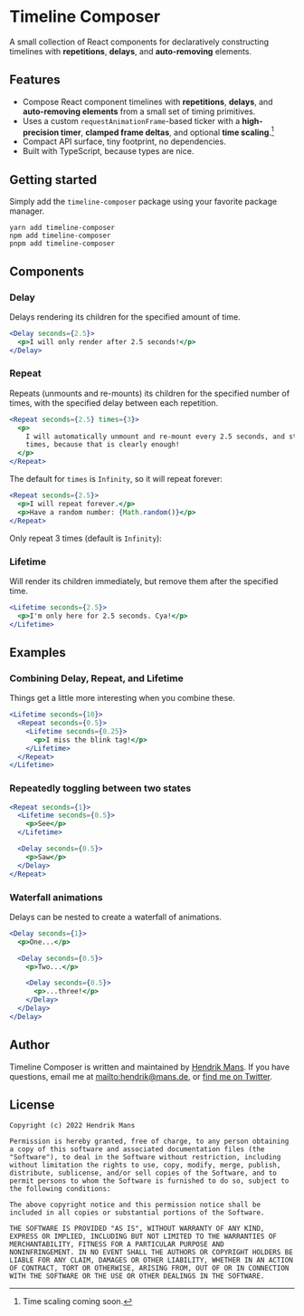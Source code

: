 # Timeline Composer

A small collection of React components for declaratively constructing timelines with **repetitions**, **delays**, and **auto-removing** elements.

## Features

- Compose React component timelines with **repetitions**, **delays**, and **auto-removing elements** from a small set of timing primitives.
- Uses a custom `requestAnimationFrame`-based ticker with a **high-precision timer**, **clamped frame deltas**, and optional **time scaling**.[^1]
- Compact API surface, tiny footprint, no dependencies.
- Built with TypeScript, because types are nice.

[^1]: Time scaling coming soon.

## Getting started

Simply add the `timeline-composer` package using your favorite package manager.

```
yarn add timeline-composer
npm add timeline-composer
pnpm add timeline-composer
```

## Components

### Delay

Delays rendering its children for the specified amount of time.

```jsx
<Delay seconds={2.5}>
  <p>I will only render after 2.5 seconds!</p>
</Delay>
```

### Repeat

Repeats (unmounts and re-mounts) its children for the specified number of times, with the specified delay between each repetition.

```jsx
<Repeat seconds={2.5} times={3}>
  <p>
    I will automatically unmount and re-mount every 2.5 seconds, and stop after showing 3
    times, because that is clearly enough!
  </p>
</Repeat>
```

The default for `times` is `Infinity`, so it will repeat forever:

```jsx
<Repeat seconds={2.5}>
  <p>I will repeat forever.</p>
  <p>Have a random number: {Math.random()}</p>
</Repeat>
```

Only repeat 3 times (default is `Infinity`):

### Lifetime

Will render its children immediately, but remove them after the specified time.

```jsx
<Lifetime seconds={2.5}>
  <p>I'm only here for 2.5 seconds. Cya!</p>
</Lifetime>
```

## Examples

### Combining Delay, Repeat, and Lifetime

Things get a little more interesting when you combine these.

```jsx
<Lifetime seconds={10}>
  <Repeat seconds={0.5}>
    <Lifetime seconds={0.25}>
      <p>I miss the blink tag!</p>
    </Lifetime>
  </Repeat>
</Lifetime>
```

### Repeatedly toggling between two states

```jsx
<Repeat seconds={1}>
  <Lifetime seconds={0.5}>
    <p>See</p>
  </Lifetime>

  <Delay seconds={0.5}>
    <p>Saw</p>
  </Delay>
</Repeat>
```

### Waterfall animations

Delays can be nested to create a waterfall of animations.

```jsx
<Delay seconds={1}>
  <p>One...</p>

  <Delay seconds={0.5}>
    <p>Two...</p>

    <Delay seconds={0.5}>
      <p>...three!</p>
    </Delay>
  </Delay>
</Delay>
```

## Author

Timeline Composer is written and maintained by [Hendrik Mans](https://hmans.co). If you have questions, email me at [mailto:hendrik@mans.de](hendrik@mans.de), or [find me on Twitter](https://twitter.com/hmans).

## License

```
Copyright (c) 2022 Hendrik Mans

Permission is hereby granted, free of charge, to any person obtaining
a copy of this software and associated documentation files (the
"Software"), to deal in the Software without restriction, including
without limitation the rights to use, copy, modify, merge, publish,
distribute, sublicense, and/or sell copies of the Software, and to
permit persons to whom the Software is furnished to do so, subject to
the following conditions:

The above copyright notice and this permission notice shall be
included in all copies or substantial portions of the Software.

THE SOFTWARE IS PROVIDED "AS IS", WITHOUT WARRANTY OF ANY KIND,
EXPRESS OR IMPLIED, INCLUDING BUT NOT LIMITED TO THE WARRANTIES OF
MERCHANTABILITY, FITNESS FOR A PARTICULAR PURPOSE AND
NONINFRINGEMENT. IN NO EVENT SHALL THE AUTHORS OR COPYRIGHT HOLDERS BE
LIABLE FOR ANY CLAIM, DAMAGES OR OTHER LIABILITY, WHETHER IN AN ACTION
OF CONTRACT, TORT OR OTHERWISE, ARISING FROM, OUT OF OR IN CONNECTION
WITH THE SOFTWARE OR THE USE OR OTHER DEALINGS IN THE SOFTWARE.
```
